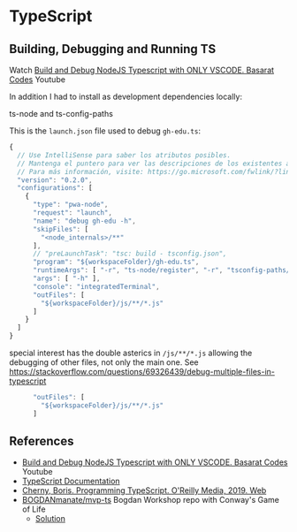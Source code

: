 # TypeScript

## Building, Debugging and Running TS

Watch [Build and Debug NodeJS Typescript with ONLY VSCODE. Basarat Codes](https://youtu.be/JdvkaW2xeiI) Youtube

<youtube id="JdvkaW2xeiI"></youtube>

In addition I had to install as development dependencies locally:

ts-node and ts-config-paths

This is the `launch.json` file used to debug `gh-edu.ts`:

```js
{
  // Use IntelliSense para saber los atributos posibles.
  // Mantenga el puntero para ver las descripciones de los existentes atributos.
  // Para más información, visite: https://go.microsoft.com/fwlink/?linkid=830387
  "version": "0.2.0",
  "configurations": [
    {
      "type": "pwa-node",
      "request": "launch",
      "name": "debug gh-edu -h",
      "skipFiles": [
        "<node_internals>/**"
      ],
      // "preLaunchTask": "tsc: build - tsconfig.json",
      "program": "${workspaceFolder}/gh-edu.ts",
      "runtimeArgs": [ "-r", "ts-node/register", "-r", "tsconfig-paths/register" ],
      "args": [ "-h" ],
      "console": "integratedTerminal",
      "outFiles": [
        "${workspaceFolder}/js/**/*.js"
      ]
    }
  ]
}
```

special interest has the double asterics in `/js/**/*.js` allowing the debugging of other files, not only the main one. 
See 
<https://stackoverflow.com/questions/69326439/debug-multiple-files-in-typescript>

```js
      "outFiles": [
        "${workspaceFolder}/js/**/*.js"
      ]
```

## References

* [Build and Debug NodeJS Typescript with ONLY VSCODE. Basarat Codes](https://youtu.be/JdvkaW2xeiI) Youtube
* [TypeScript Documentation](https://www.typescriptlang.org/docs/home.html)
* [Cherny, Boris. Programming TypeScript. O'Reilly Media, 2019. Web](https://puntoq.ull.es/permalink/f/15vbjs7/ullsfx4100000008045440)
* [BOGDANmanate/mvp-ts](https://github.com/BOGDANmanate/mvp-ts) Bogdan Workshop repo with Conway's Game of Life
  * [Solution](https://github.com/bogdanmanate/mvp-ts/tree/stable)